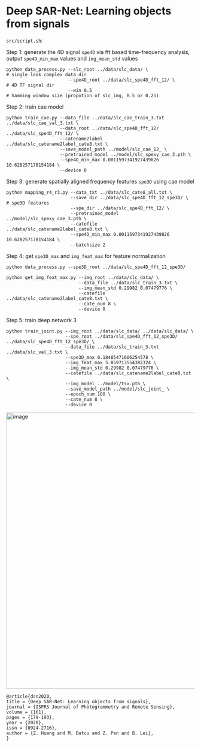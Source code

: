 # Deep SAR-Net: Learning objects from signals

`src/script.sh`:

Step 1: generate the 4D signal `spe4D` via fft based time-frequency analysis, output `spe4D_min_max` values and  `img_mean_std` values

```
python data_process.py --slc_root ../data/slc_data/ \                 # single look complex data dir
                       --spe4D_root ../data/slc_spe4D_fft_12/ \       # 4D TF signal dir
                       --win 0.5                                      # hamming window size (propotion of slc_img, 0.5 or 0.25)
```

Step 2: train cae model

```
python train_cae.py --data_file ../data/slc_cae_train_3.txt ../data/slc_cae_val_3.txt \
                    --data_root ../data/slc_spe4D_fft_12/ ../data/slc_spe4D_fft_12/ \
                    --catename2label ../data/slc_catename2label_cate8.txt \
                    --save_model_path ../model/slc_cae_12_ \
                    --pretrained_model ../model/slc_spexy_cae_3.pth \
                    --spe4D_min_max 0.0011597341927439826 10.628257178154184 \
                    --device 0
```

Step 3: generate spatially aligned frequency features `spe3D` using cae model

```
python mapping_r4_r3.py --data_txt ../data/slc_cate8_all.txt \
                        --save_dir ../data/slc_spe4D_fft_12_spe3D/ \            # spe3D features
                        --spe_dir ../data/slc_spe4D_fft_12/ \
                        --pretrained_model ../model/slc_spexy_cae_3.pth \
                        --catefile ../data/slc_catename2label_cate8.txt \
                        --spe4D_min_max 0.0011597341927439826 10.628257178154184 \
                        --batchsize 2
```

Step 4: get `spe3D_max` and `img_feat_max` for feature normalization

```
python data_process.py --spe3D_root ../data/slc_spe4D_fft_12_spe3D/

python get_img_feat_max.py --img_root ../data/slc_data/ \
                           --data_file ../data/slc_train_3.txt \
                           --img_mean_std 0.29982 0.07479776 \
                           --catefile ../data/slc_catename2label_cate8.txt \
                           --cate_num 8 \
                           --device 0
```

Step 5: train deep network 3

```
python train_joint.py --img_root ../data/slc_data/ ../data/slc_data/ \
                      --spe_root ../data/slc_spe4D_fft_12_spe3D/ ../data/slc_spe4D_fft_12_spe3D/ \
                      --data_file ../data/slc_train_3.txt ../data/slc_val_3.txt \
                      --spe3D_max 0.18485471606254578 \
                      --img_feat_max 5.859713554382324 \
                      --img_mean_std 0.29982 0.07479776 \
                      --catefile ../data/slc_catename2label_cate8.txt \
                      --img_model ../model/tsx.pth \
                      --save_model_path ../model/slc_joint_ \
                      --epoch_num 100 \
                      --cate_num 8 \
                      --device 0
```

<img width="736" alt="image" src="https://user-images.githubusercontent.com/8330403/168397893-f7bdef26-5b77-447c-92df-dc157a7a6a4f.png">


```
@article{dsn2020,
title = {Deep SAR-Net: Learning objects from signals},
journal = {ISPRS Journal of Photogrammetry and Remote Sensing},
volume = {161},
pages = {179-193},
year = {2020},
issn = {0924-2716},
author = {Z. Huang and M. Datcu and Z. Pan and B. Lei},
}
```

